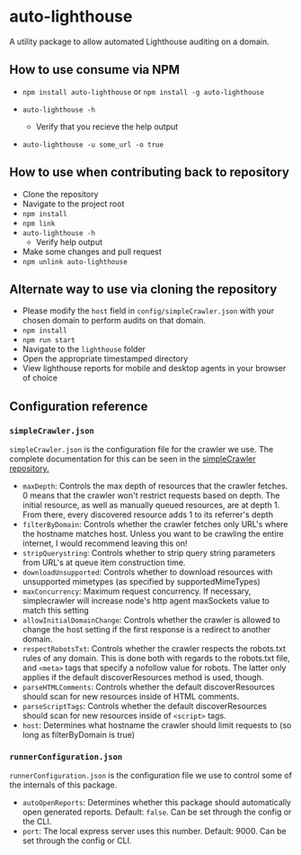 # auto-lighthouse

A utility package to allow automated Lighthouse auditing on a domain.

## How to use consume via NPM
* `npm install auto-lighthouse` or `npm install -g auto-lighthouse`

 * `auto-lighthouse -h`
    * Verify that you recieve the help output
* `auto-lighthouse -u some_url -o true`

## How to use when contributing back to repository
* Clone the repository
* Navigate to the project root
* `npm install`
* `npm link`
* `auto-lighthouse -h`
    * Verify help output
* Make some changes and pull request
* `npm unlink auto-lighthouse`

## Alternate way to use via cloning the repository
* Please modify the `host` field in `config/simpleCrawler.json` with your chosen domain to perform audits on that domain.
* `npm install`
* `npm run start`
* Navigate to the `lighthouse` folder
* Open the appropriate timestamped directory
* View lighthouse reports for mobile and desktop agents in your browser of choice

## Configuration reference
### `simpleCrawler.json`
 `simpleCrawler.json` is the configuration file for the crawler we use.
 The complete documentation for this can be seen in the [simpleCrawler repository.](https://github.com/simplecrawler/simplecrawler#configuration)

 * `maxDepth`: Controls the max depth of resources that the crawler fetches. 0 means that the crawler won't restrict requests based on depth. The initial resource, as well as manually queued resources, are at depth 1. From there, every discovered resource adds 1 to its referrer's depth
 * `filterByDomain`: Controls whether the crawler fetches only URL's where the hostname matches host. Unless you want to be crawling the entire internet, I would recommend leaving this on!
 * `stripQuerystring`: Controls whether to strip query string parameters from URL's at queue item construction time.
 * `downloadUnsupported`: Controls whether to download resources with unsupported mimetypes (as specified by supportedMimeTypes)
 * `maxConcurrency`: Maximum request concurrency. If necessary, simplecrawler will increase node's http agent maxSockets value to match this setting
 * `allowInitialDomainChange`: Controls whether the crawler is allowed to change the host setting if the first response is a redirect to another domain.
 * `respectRobotsTxt`: Controls whether the crawler respects the robots.txt rules of any domain. This is done both with regards to the robots.txt file, and `<meta>` tags that specify a nofollow value for robots. The latter only applies if the default discoverResources method is used, though.
 * `parseHTMLComments`: Controls whether the default discoverResources should scan for new resources inside of HTML comments.
 * `parseScriptTags`: Controls whether the default discoverResources should scan for new resources inside of `<script>` tags.
 * `host`: Determines what hostname the crawler should limit requests to (so long as filterByDomain is true)

 ### `runnerConfiguration.json`
 `runnerConfiguration.json` is the configuration file we use to control some of the internals of this package.
 * `autoOpenReports`: Determines whether this package should automatically open generated reports. Default: `false`. Can be set through the config or the CLI.
 * `port`: The local express server uses this number. Default: 9000. Can be set through the config or CLI.